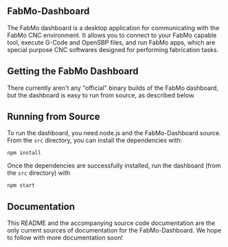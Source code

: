 FabMo-Dashboard
---------------
The FabMo dashboard is a desktop application for communicating with the FabMo CNC environment.  It allows you to connect to your FabMo capable tool, execute G-Code and OpenSBP files, and run FabMo apps, which are special purpose CNC softwares designed for performing fabrication tasks.

Getting the FabMo Dashboard
---------------------------
There currently aren't any "official" binary builds of the FabMo dashboard, but the dashboard is easy to run from source, as described below.

Running from Source
-------------------
To run the dashboard, you need node.js and the FabMo-Dashboard source.  From the `src` directory, you can install the dependencies with: 

```
npm install
```

Once the dependencies are successfully installed, run the dashboard (from the `src` directory) with 

```
npm start
```

Documentation
-------------
This README and the accompanying source code documentation are the only current sources of documentation for the FabMo-Dashboard.  We hope to follow with more documentation soon!
